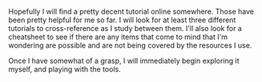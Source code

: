 Hopefully I will find a pretty decent tutorial online somewhere. Those have been pretty helpful for me so far. I will look for at least three different tutorials to cross-reference as I study between them. I'll also look for a cheatsheet to see if there are any items that come to mind that I'm wondering are possible and are not being covered by the resources I use.

Once I have somewhat of a grasp, I will immediately begin exploring it myself, and playing with the tools.
